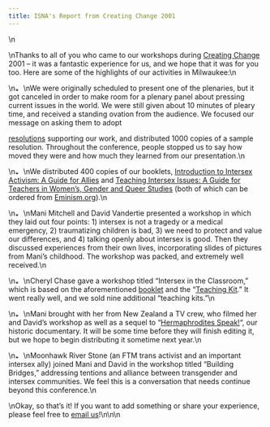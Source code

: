```yaml
---
title: ISNA's Report from Creating Change 2001
---
```


\n

\nThanks to all of you who came to our workshops during [Creating Change][1] 2001 &#8211; it was a fantastic experience for us, and we hope that it was for you too. Here are some of the highlights of our activities in Milwaukee:\n<p class=m2>\n<img src="../img/arrow-mini.gif" width=16 height=7 alt="* ">\nWe were originally scheduled to present one of the plenaries, but it got canceled in order to make room for a plenary panel about pressing current issues in the world. We were still given about 10 minutes of pleary time, and received a standing ovation from the audience. We focused our message on asking them to adopt 

[resolutions][2] supporting our work, and distributed 1000 copies of a sample resolution. Throughout the conference, people stopped us to say how moved they were and how much they learned from our presentation.\n</p><p class=m2>\n<img src="../img/arrow-mini.gif" width=16 height=7 alt="* ">\nWe distributed 400 copies of our booklets, [Introduction to Intersex Activism: A Guide for Allies][3] and [Teaching Intersex Issues: A Guide for Teachers in Women&#8217;s, Gender and Queer Studies][4] (both of which can be ordered from [Eminism.org][5]).\n</p><p class=m2>\n<img src="../img/arrow-mini.gif" width=16 height=7 alt="* ">\nMani Mitchell and David Vandertie presented a workshop in which they laid out four points: 1) intersex is not a tragedy or a medical emergency, 2) traumatizing children is bad, 3) we need to protect and value our differences, and 4) talking openly about intersex is good. Then they discussed experiences from their own lives, incorporating slides of pictures from Mani&#8217;s childhood. The workshop was packed, and extremely well received.\n</p><p class=m2>\n<img src="../img/arrow-mini.gif" width=16 height=7 alt="* ">\nCheryl Chase gave a workshop titled &#8220;Intersex in the Classroom,&#8221; which is based on the aforementioned [booklet][4] and the &#8220;[Teaching Kit][6].&#8221; It went really well, and we sold nine additional &#8220;teaching kits.&#8221;\n</p><p class=m2>\n<img src="../img/arrow-mini.gif" width=16 height=7 alt="* ">\nMani brought with her from New Zealand a TV crew, who filmed her and David&#8217;s workshop as well as a sequel to &#8220;[Hermaphrodites Speak!][7]&#8220;, our historic documentary. It will be some time before they will finish editing it, but we hope to begin distributing it sometime next year.\n</p><p class=m2>\n<img src="../img/arrow-mini.gif" width=16 height=7 alt="* ">\nMoonhawk River Stone (an <span class="caps">FTM</span> trans activist and an important intersex ally) joined Mani and David in the workshop titled &#8220;Building Bridges,&#8221; addressing tentions and alliance between transgender and intersex communities. We feel this is a conversation that needs continue beyond this conference.\n</p>

\nOkay, so that&#8217;s it! If you want to add something or share your experience, please feel free to [email us][8]!\n\n\n

 [1]: http://www.ngltf.org/cc/
 [2]: ../library/resolution.html
 [3]: http://eminism.org/zines/pdf-zn/intersex-activism-web.pdf
 [4]: http://eminism.org/zines/pdf-zn/teaching-intersex.pdf
 [5]: http://eminism.org/zines/
 [6]: ../store/store-teaching.html
 [7]: ../store/store-herm.html
 [8]: mailto:emi@isna.org